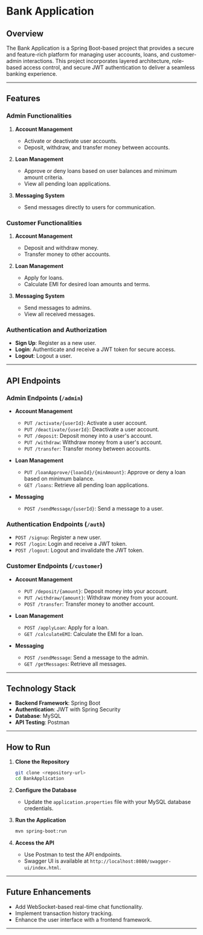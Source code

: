 # Bank Application  

## Overview  
The Bank Application is a Spring Boot-based project that provides a secure and feature-rich platform for managing user accounts, loans, and customer-admin interactions. This project incorporates layered architecture, role-based access control, and secure JWT authentication to deliver a seamless banking experience.  

---

## Features  

### **Admin Functionalities**  
1. **Account Management**  
   - Activate or deactivate user accounts.  
   - Deposit, withdraw, and transfer money between accounts.  

2. **Loan Management**  
   - Approve or deny loans based on user balances and minimum amount criteria.  
   - View all pending loan applications.  

3. **Messaging System**  
   - Send messages directly to users for communication.  

### **Customer Functionalities**  
1. **Account Management**  
   - Deposit and withdraw money.  
   - Transfer money to other accounts.  

2. **Loan Management**  
   - Apply for loans.  
   - Calculate EMI for desired loan amounts and terms.  

3. **Messaging System**  
   - Send messages to admins.  
   - View all received messages.  

### **Authentication and Authorization**  
- **Sign Up**: Register as a new user.  
- **Login**: Authenticate and receive a JWT token for secure access.  
- **Logout**: Logout a user.  

---

## API Endpoints  

### **Admin Endpoints (`/admin`)**  
- **Account Management**  
  - `PUT /activate/{userId}`: Activate a user account.  
  - `PUT /deactivate/{userId}`: Deactivate a user account.  
  - `PUT /deposit`: Deposit money into a user's account.  
  - `PUT /withdraw`: Withdraw money from a user's account.  
  - `PUT /transfer`: Transfer money between accounts.  

- **Loan Management**  
  - `PUT /loanApprove/{loanId}/{minAmount}`: Approve or deny a loan based on minimum balance.  
  - `GET /loans`: Retrieve all pending loan applications.  

- **Messaging**  
  - `POST /sendMessage/{userId}`: Send a message to a user.  

### **Authentication Endpoints (`/auth`)**  
- `POST /signup`: Register a new user.  
- `POST /login`: Login and receive a JWT token.  
- `POST /logout`: Logout and invalidate the JWT token.  

### **Customer Endpoints (`/customer`)**  
- **Account Management**  
  - `PUT /deposit/{amount}`: Deposit money into your account.  
  - `PUT /withdraw/{amount}`: Withdraw money from your account.  
  - `POST /transfer`: Transfer money to another account.  

- **Loan Management**  
  - `POST /applyLoan`: Apply for a loan.  
  - `GET /calculateEMI`: Calculate the EMI for a loan.  

- **Messaging**  
  - `POST /sendMessage`: Send a message to the admin.  
  - `GET /getMessages`: Retrieve all messages.  

---

## Technology Stack  

- **Backend Framework**: Spring Boot  
- **Authentication**: JWT with Spring Security  
- **Database**: MySQL  
- **API Testing**: Postman  

---

## How to Run  

1. **Clone the Repository**  
   ```bash
   git clone <repository-url>
   cd BankApplication
   ```  

2. **Configure the Database**  
   - Update the `application.properties` file with your MySQL database credentials.  

3. **Run the Application**  
   ```bash
   mvn spring-boot:run
   ```  

4. **Access the API**  
   - Use Postman to test the API endpoints.  
   - Swagger UI is available at `http://localhost:8080/swagger-ui/index.html`.  

---

## Future Enhancements  

- Add WebSocket-based real-time chat functionality.  
- Implement transaction history tracking.  
- Enhance the user interface with a frontend framework.  

--- 
